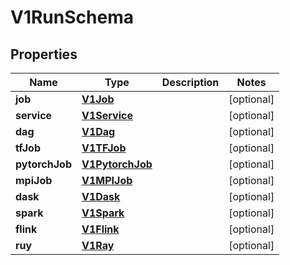

# V1RunSchema


## Properties

Name | Type | Description | Notes
------------ | ------------- | ------------- | -------------
**job** | [**V1Job**](V1Job.md) |  |  [optional]
**service** | [**V1Service**](V1Service.md) |  |  [optional]
**dag** | [**V1Dag**](V1Dag.md) |  |  [optional]
**tfJob** | [**V1TFJob**](V1TFJob.md) |  |  [optional]
**pytorchJob** | [**V1PytorchJob**](V1PytorchJob.md) |  |  [optional]
**mpiJob** | [**V1MPIJob**](V1MPIJob.md) |  |  [optional]
**dask** | [**V1Dask**](V1Dask.md) |  |  [optional]
**spark** | [**V1Spark**](V1Spark.md) |  |  [optional]
**flink** | [**V1Flink**](V1Flink.md) |  |  [optional]
**ruy** | [**V1Ray**](V1Ray.md) |  |  [optional]



